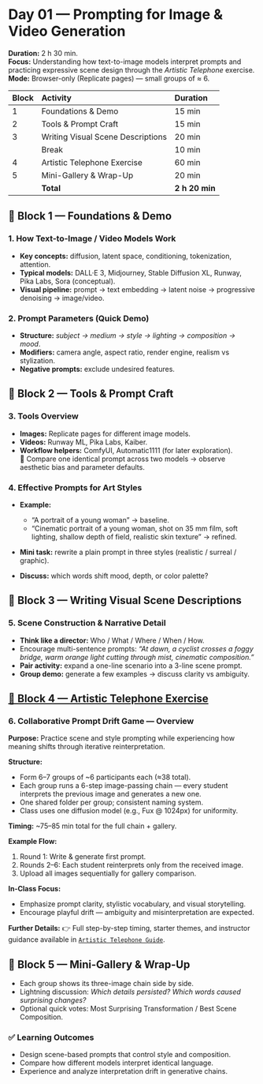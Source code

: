 # Day 01 — Prompting for Image & Video Generation

**Duration:** 2 h 30 min.  
**Focus:** Understanding how text-to-image models interpret prompts and practicing expressive scene design through the _Artistic Telephone_ exercise.  
**Mode:** Browser-only (Replicate pages) — small groups of ≈ 6.

| Block | Activity                          | Duration       |
| :---- | :-------------------------------- | :------------- |
| 1     | Foundations & Demo                | 15 min         |
| 2     | Tools & Prompt Craft              | 15 min         |
| 3     | Writing Visual Scene Descriptions | 20 min         |
|       | Break                             | 10 min         |
| 4     | Artistic Telephone Exercise       | 60 min         |
| 5     | Mini-Gallery & Wrap-Up            | 20 min         |
|       | **Total**                         | **2 h 20 min** |

## 🧱️ Block 1 — Foundations & Demo

### 1. How Text-to-Image / Video Models Work

- **Key concepts:** diffusion, latent space, conditioning, tokenization, attention.
- **Typical models:** DALL·E 3, Midjourney, Stable Diffusion XL, Runway, Pika Labs, Sora (conceptual).
- **Visual pipeline:** prompt → text embedding → latent noise → progressive denoising → image/video.

### 2. Prompt Parameters (Quick Demo)

- **Structure:** _subject → medium → style → lighting → composition → mood_.
- **Modifiers:** camera angle, aspect ratio, render engine, realism vs stylization.
- **Negative prompts:** exclude undesired features.

## 🧱️ Block 2 — Tools & Prompt Craft

### 3. Tools Overview

- **Images:** Replicate pages for different image models.
- **Videos:** Runway ML, Pika Labs, Kaiber.
- **Workflow helpers:** ComfyUI, Automatic1111 (for later exploration).  
  🔘 Compare one identical prompt across two models → observe aesthetic bias and parameter defaults.

### 4. Effective Prompts for Art Styles

- **Example:**

  - “A portrait of a young woman” → baseline.
  - “Cinematic portrait of a young woman, shot on 35 mm film, soft lighting, shallow depth of field, realistic skin texture” → refined.

- **Mini task:** rewrite a plain prompt in three styles (realistic / surreal / graphic).
- **Discuss:** which words shift mood, depth, or color palette?

## 🧱️ Block 3 — Writing Visual Scene Descriptions

### 5. Scene Construction & Narrative Detail

- **Think like a director:** Who / What / Where / When / How.
- Encourage multi-sentence prompts: _“At dawn, a cyclist crosses a foggy bridge, warm orange light cutting through mist, cinematic composition.”_
- **Pair activity:** expand a one-line scenario into a 3-line scene prompt.
- **Group demo:** generate a few examples → discuss clarity vs ambiguity.

## [🧱️ Block 4 — Artistic Telephone Exercise](./notes/artistic_telephone.md)

### 6. Collaborative Prompt Drift Game — Overview

**Purpose:** Practice scene and style prompting while experiencing how meaning shifts through iterative reinterpretation.

**Structure:**

- Form 6–7 groups of ~6 participants each (≈38 total).
- Each group runs a 6-step image-passing chain — every student interprets the previous image and generates a new one.
- One shared folder per group; consistent naming system.
- Class uses one diffusion model (e.g., Fux @ 1024px) for uniformity.

**Timing:** ~75–85 min total for the full chain + gallery.

**Example Flow:**

1. Round 1: Write & generate first prompt.
2. Rounds 2–6: Each student reinterprets only from the received image.
3. Upload all images sequentially for gallery comparison.

**In-Class Focus:**

- Emphasize prompt clarity, stylistic vocabulary, and visual storytelling.
- Encourage playful drift — ambiguity and misinterpretation are expected.

**Further Details:**
👉 Full step-by-step timing, starter themes, and instructor guidance available in [`Artistic Telephone Guide`](./notes/artistic_telephone.md).

## 🧱️ Block 5 — Mini-Gallery & Wrap-Up

- Each group shows its three-image chain side by side.
- Lightning discussion: _Which details persisted? Which words caused surprising changes?_
- Optional quick votes: Most Surprising Transformation / Best Scene Composition.

### ✅ Learning Outcomes

- Design scene-based prompts that control style and composition.
- Compare how different models interpret identical language.
- Experience and analyze interpretation drift in generative chains.
